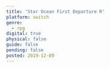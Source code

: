 ```yaml
---
title: 'Star Ocean First Departure R'
platform: switch
genre:
  - rpg
digital: true
physical: false
guide: false
pending: false
posted: 2019-12-09
---
```

